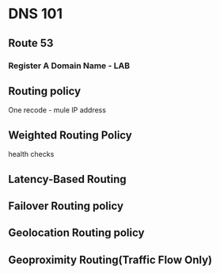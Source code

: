 # DNS 101



## Route 53





### Register A Domain Name - LAB



## Routing policy

One recode - mule IP address



## Weighted Routing Policy

health checks



## Latency-Based Routing



## Failover Routing policy



## Geolocation Routing policy



## Geoproximity Routing(Traffic Flow Only)



